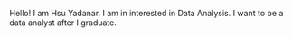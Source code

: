 Hello! I am Hsu Yadanar.
I am in interested in Data Analysis.
I want to be a data analyst after I graduate.